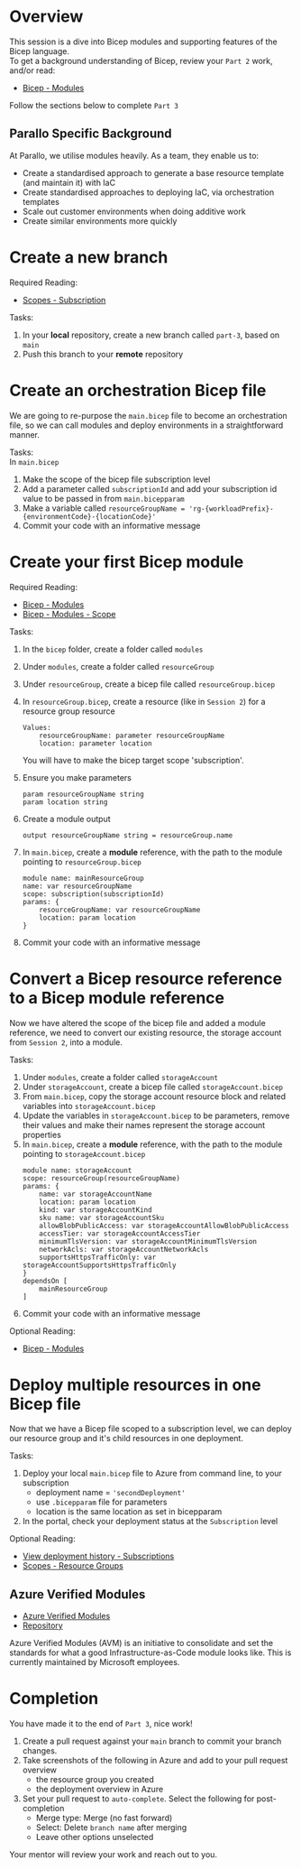# Overview
This session is a dive into Bicep modules and supporting features of the Bicep language.  
To get a background understanding of Bicep, review your `Part 2` work, and/or read:
- [Bicep - Modules](https://learn.microsoft.com/en-us/azure/azure-resource-manager/bicep/modules)

Follow the sections below to complete `Part 3`

## Parallo Specific Background
At Parallo, we utilise modules heavily. As a team, they enable us to:
* Create a standardised approach to generate a base resource template (and maintain it) with IaC
* Create standardised approaches to deploying IaC, via orchestration templates
* Scale out customer environments when doing additive work
* Create similar environments more quickly

# Create a new branch
Required Reading: 
- [Scopes - Subscription](https://learn.microsoft.com/en-us/azure/azure-resource-manager/bicep/deploy-to-subscription?tabs=azure-cli)


Tasks:
1. In your __local__ repository, create a new branch called `part-3`, based on `main`
1. Push this branch to your __remote__ repository

# Create an orchestration Bicep file
We are going to re-purpose the `main.bicep` file to become an orchestration file, so we can call modules and deploy environments in a straightforward manner.

Tasks:  
In `main.bicep`
1. Make the scope of the bicep file subscription level
1. Add a parameter called `subscriptionId` and add your subscription id value to be passed in from `main.bicepparam`
1. Make a variable called `resourceGroupName = 'rg-{workloadPrefix}-{environmentCode}-{locationCode}'`
1. Commit your code with an informative message
# Create your first Bicep module
Required Reading: 
- [Bicep - Modules](https://learn.microsoft.com/en-us/azure/azure-resource-manager/bicep/modules)
- [Bicep - Modules - Scope](https://learn.microsoft.com/en-us/azure/azure-resource-manager/bicep/modules#set-module-scope)

Tasks:  
1. In the `bicep` folder, create a folder called `modules`
1. Under `modules`, create a folder called `resourceGroup`
1. Under `resourceGroup`, create a bicep file called `resourceGroup.bicep`
1. In `resourceGroup.bicep`, create a resource (like in `Session 2`) for a resource group resource
    ```
    Values:
        resourceGroupName: parameter resourceGroupName
        location: parameter location
    ```
    You will have to make the bicep target scope 'subscription'.
1. Ensure you make parameters
    ```
    param resourceGroupName string
    param location string
    ```
1. Create a module output
    ```
    output resourceGroupName string = resourceGroup.name
    ``` 
    
1. In `main.bicep`, create a __module__ reference, with the path to the module pointing to `resourceGroup.bicep`
    ```
    module name: mainResourceGroup
    name: var resourceGroupName
    scope: subscription(subscriptionId)
    params: {
        resourceGroupName: var resourceGroupName
        location: param location
    }
    ```
1. Commit your code with an informative message
# Convert a Bicep resource reference to a Bicep module reference
Now we have altered the scope of the bicep file and added a module reference, we need to convert our existing resource, the storage account from `Session 2`, into a module.

Tasks:  
1. Under `modules`, create a folder called `storageAccount`
1. Under `storageAccount`, create a bicep file called `storageAccount.bicep`
1. From `main.bicep`, copy the storage account resource block and related variables into `storageAccount.bicep`
1. Update the variables in `storageAccount.bicep` to be parameters, remove their values and make their names represent the storage account properties
1. In `main.bicep`, create a __module__ reference, with the path to the module pointing to `storageAccount.bicep`
    ```
    module name: storageAccount
    scope: resourceGroup(resourceGroupName)
    params: {
        name: var storageAccountName
        location: param location
        kind: var storageAccountKind
        sku name: var storageAccountSku
        allowBlobPublicAccess: var storageAccountAllowBlobPublicAccess
        accessTier: var storageAccountAccessTier
        minimumTlsVersion: var storageAccountMinimumTlsVersion
        networkAcls: var storageAccountNetworkAcls
        supportsHttpsTrafficOnly: var storageAccountSupportsHttpsTrafficOnly
    }
    dependsOn [
        mainResourceGroup
    ]
    ```
1. Commit your code with an informative message

Optional Reading:
- [Bicep - Modules](https://learn.microsoft.com/en-us/azure/azure-resource-manager/bicep/modules)


# Deploy multiple resources in one Bicep file
Now that we have a Bicep file scoped to a subscription level, we can deploy our resource group and it's child resources in one deployment.

Tasks: 
1. Deploy your local `main.bicep` file to Azure from command line, to your subscription
    * deployment name = `'secondDeployment'`
    * use `.bicepparam` file for parameters
    * location is the same location as set in bicepparam
1. In the portal, check your deployment status at the `Subscription` level

Optional Reading: 
- [View deployment history - Subscriptions](https://learn.microsoft.com/en-us/azure/azure-resource-manager/templates/deployment-history?tabs=azure-portal#subscription-deployments)
- [Scopes - Resource Groups](https://learn.microsoft.com/en-us/azure/azure-resource-manager/templates/deploy-to-subscription?tabs=azure-cli)

## Azure Verified Modules

- [Azure Verified Modules](https://azure.github.io/Azure-Verified-Modules/)
- [Repository](https://github.com/Azure/Azure-Verified-Modules)

Azure Verified Modules (AVM) is an initiative to consolidate and set the standards for what a good Infrastructure-as-Code module looks like. This is currently maintained by Microsoft employees.

# Completion
You have made it to the end of `Part 3`, nice work! 

1. Create a pull request against your `main` branch to commit your branch changes.  
1. Take screenshots of the following in Azure and add to your pull request overview
    * the resource group you created
    * the deployment overview in Azure
1. Set your pull request to `auto-complete`. Select the following for post-completion  
    - Merge type: Merge (no fast forward)
    - Select: Delete `branch name` after merging
    - Leave other options unselected

Your mentor will review your work and reach out to you.